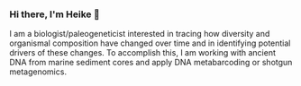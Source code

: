 ### Hi there, I'm Heike 👋

I am a biologist/paleogeneticist interested in tracing how diversity and organismal composition have changed over time and in identifying potential drivers of these changes. 
To accomplish this, I am working with ancient DNA from marine sediment cores and apply DNA metabarcoding or shotgun metagenomics.


<!--
**ZimmermannHH/ZimmermannHH** is a ✨ _special_ ✨ repository because its `README.md` (this file) appears on your GitHub profile.

Here are some ideas to get you started:

- 🔭 I’m currently working on ...
- 🌱 I’m currently learning ...
- 👯 I’m looking to collaborate on ...
- 🤔 I’m looking for help with ...
- 💬 Ask me about ...
- 📫 How to reach me: ...
- 😄 Pronouns: ...
- ⚡ Fun fact: ...
-->
